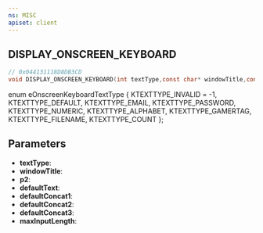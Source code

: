 ```yaml
---
ns: MISC
apiset: client
---
```

## DISPLAY_ONSCREEN_KEYBOARD

```c
// 0x044131118D8DB3CD
void DISPLAY_ONSCREEN_KEYBOARD(int textType,const char* windowTitle,const char* p2,const char* defaultText,const char* defaultConcat1,const char* defaultConcat2,const char* defaultConcat3,int maxInputLength);
```

enum eOnscreenKeyboardTextType
{
	KTEXTTYPE_INVALID = -1,
	KTEXTTYPE_DEFAULT,
	KTEXTTYPE_EMAIL,
	KTEXTTYPE_PASSWORD,
	KTEXTTYPE_NUMERIC,
	KTEXTTYPE_ALPHABET,
	KTEXTTYPE_GAMERTAG,
	KTEXTTYPE_FILENAME,
	KTEXTTYPE_COUNT
};

## Parameters
* **textType**:
* **windowTitle**:
* **p2**:
* **defaultText**:
* **defaultConcat1**:
* **defaultConcat2**:
* **defaultConcat3**:
* **maxInputLength**: